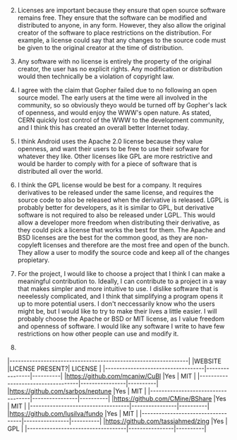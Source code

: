 2) Licenses are important because they ensure that open source software remains free. They ensure that the software can be modified
   and distributed to anyone, in any form. However, they also allow the original creator of the software to place restrictions on the distribution.
   For example, a license could say that any changes to the source code must be given to the original creator at the time of distribution. 

3) Any software with no license is entirely the property of the original creator, the user has no explicit rights. Any modification or distribution 
   would then technically be a violation of copyright law.

4) I agree with the claim that Gopher failed due to no following an open source model. The early users at the time were all involved in the community, so
   so obviously theyo would be turned off by Gopher's lack of openness, and would enjoy the WWW's open nature. As stated, CERN quickly lost control of the WWW
   to the development community, and I think this has created an overall better Internet today.

5) I think Android uses the Apache 2.0 license because they value openness, and want their users to be free to use their sofware for whatever they like.
   Other licenses like GPL are more restrictive and would be harder to comply with for a piece of software that is distributed all over the world.

7) I think the GPL license would be best for a company. It requires derivatives to be released under the same license, and requires the source code to also 
   be released when the derivative is released. LGPL is probably better for developers, as it is similar to GPL, but derivative software is not required to also
   be released under LGPL. This would allow a developer more freedom when distributing their derivative, as they could pick a license that works the best for
   them. The Apache and BSD licenses are the best for the common good, as they are non-copyleft licenses and therefore are the most free and open of the bunch.
   They allow a user to modify the source code and keep all of the changes propietary.

9) For the project, I would like to choose a project that I think I can make a meaningful contribution to. Ideally, I can contribute to a project in a way that makes
   simpler and more intuitive to use. I dislike software that is neeelessly complicated, and I think that simplifying a program opens it up to more potential users.
   I don't neccessarily know who the users might be, but I would like to try to make their lives a little easier. I will probably choose the Apache or BSD or MIT license,
   as I value freedom and openness of software. I would like any software I write to have few restrictions on how other people can use and modify it. 

10)

|---------------------------------------------------------------|
|WEBSITE							|LICENSE PRESENT?|	LICENSE |
|-----------------------------------|----------------|----------|
|https://github.com/mcaniw/CuBl	    |Yes			 |	MIT     |
|-----------------------------------|----------------|----------|
|https://github.com/sarbos/neptune  |Yes		   	 |	MIT     |
|-----------------------------------|----------------|----------|
|https://github.com/CMine/BShare	|Yes			 |	MIT     |
|-----------------------------------|----------------|----------|
|https://github.com/lusilva/fundo   |Yes			 |	MIT     |
|-----------------------------------|----------------|----------|
|https://github.com/tassiahmed/zing |Yes			 |	GPL     |
|-----------------------------------|----------------|----------|
